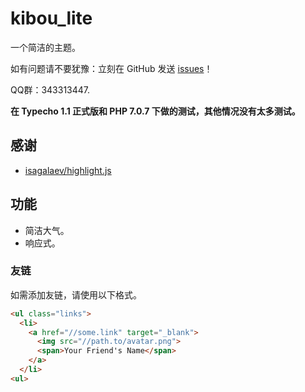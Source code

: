 # kibou_lite

一个简洁的主题。

如有问题请不要犹豫：立刻在 GitHub 发送 [issues](https://github.com/metheno/kibou_lite/issues)！

QQ群：343313447.

**在 Typecho 1.1 正式版和 PHP 7.0.7 下做的测试，其他情况没有太多测试。**

## 感谢

- [isagalaev/highlight.js](https://github.com/isagalaev/highlight.js)

## 功能

- 简洁大气。
- 响应式。

### 友链

如需添加友链，请使用以下格式。

```html
<ul class="links">
  <li>
    <a href="//some.link" target="_blank">
      <img src="//path.to/avatar.png">
      <span>Your Friend's Name</span>
    </a>
  </li>
<ul>
```
